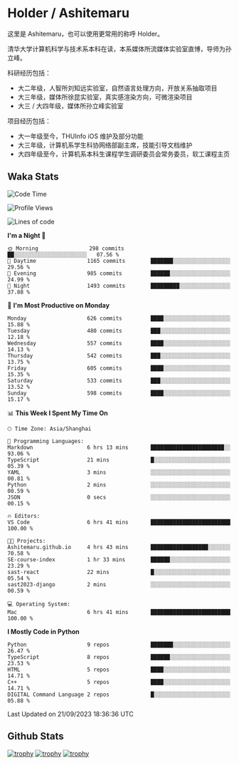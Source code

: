 # Holder / Ashitemaru

这里是 Ashitemaru，也可以使用更常用的称呼 Holder。

清华大学计算机科学与技术系本科在读，本系媒体所流媒体实验室直博，导师为孙立峰。

科研经历包括：

- 大二年级，人智所刘知远实验室，自然语言处理方向，开放关系抽取项目
- 大三年级，媒体所徐昆实验室，真实感渲染方向，可微渲染项目
- 大三 / 大四年级，媒体所孙立峰实验室

项目经历包括：

- 大一年级至今，THUInfo iOS 维护及部分功能
- 大三年级，计算机系学生科协网络部副主席，技能引导文档维护
- 大四年级至今，计算机系本科生课程学生调研委员会常务委员，软工课程主页

## Waka Stats

<!--START_SECTION:waka-->
![Code Time](http://img.shields.io/badge/Code%20Time-1%2C009%20hrs%2020%20mins-blue)

![Profile Views](http://img.shields.io/badge/Profile%20Views-20-blue)

![Lines of code](https://img.shields.io/badge/From%20Hello%20World%20I%27ve%20Written-2.9%20million%20lines%20of%20code-blue)

**I'm a Night 🦉** 

```text
🌞 Morning                298 commits         ██░░░░░░░░░░░░░░░░░░░░░░░   07.56 % 
🌆 Daytime                1165 commits        ███████░░░░░░░░░░░░░░░░░░   29.56 % 
🌃 Evening                985 commits         ██████░░░░░░░░░░░░░░░░░░░   24.99 % 
🌙 Night                  1493 commits        █████████░░░░░░░░░░░░░░░░   37.88 % 
```
📅 **I'm Most Productive on Monday** 

```text
Monday                   626 commits         ████░░░░░░░░░░░░░░░░░░░░░   15.88 % 
Tuesday                  480 commits         ███░░░░░░░░░░░░░░░░░░░░░░   12.18 % 
Wednesday                557 commits         ████░░░░░░░░░░░░░░░░░░░░░   14.13 % 
Thursday                 542 commits         ███░░░░░░░░░░░░░░░░░░░░░░   13.75 % 
Friday                   605 commits         ████░░░░░░░░░░░░░░░░░░░░░   15.35 % 
Saturday                 533 commits         ███░░░░░░░░░░░░░░░░░░░░░░   13.52 % 
Sunday                   598 commits         ████░░░░░░░░░░░░░░░░░░░░░   15.17 % 
```


📊 **This Week I Spent My Time On** 

```text
🕑︎ Time Zone: Asia/Shanghai

💬 Programming Languages: 
Markdown                 6 hrs 13 mins       ███████████████████████░░   93.06 % 
TypeScript               21 mins             █░░░░░░░░░░░░░░░░░░░░░░░░   05.39 % 
YAML                     3 mins              ░░░░░░░░░░░░░░░░░░░░░░░░░   00.81 % 
Python                   2 mins              ░░░░░░░░░░░░░░░░░░░░░░░░░   00.59 % 
JSON                     0 secs              ░░░░░░░░░░░░░░░░░░░░░░░░░   00.15 % 

🔥 Editors: 
VS Code                  6 hrs 41 mins       █████████████████████████   100.00 % 

🐱‍💻 Projects: 
Ashitemaru.github.io     4 hrs 43 mins       ██████████████████░░░░░░░   70.58 % 
SE-course-index          1 hr 33 mins        ██████░░░░░░░░░░░░░░░░░░░   23.29 % 
sast-react               22 mins             █░░░░░░░░░░░░░░░░░░░░░░░░   05.54 % 
sast2023-django          2 mins              ░░░░░░░░░░░░░░░░░░░░░░░░░   00.59 % 

💻 Operating System: 
Mac                      6 hrs 41 mins       █████████████████████████   100.00 % 
```

**I Mostly Code in Python** 

```text
Python                   9 repos             ███████░░░░░░░░░░░░░░░░░░   26.47 % 
TypeScript               8 repos             ██████░░░░░░░░░░░░░░░░░░░   23.53 % 
HTML                     5 repos             ████░░░░░░░░░░░░░░░░░░░░░   14.71 % 
C++                      5 repos             ████░░░░░░░░░░░░░░░░░░░░░   14.71 % 
DIGITAL Command Language 2 repos             █░░░░░░░░░░░░░░░░░░░░░░░░   05.88 % 
```




 Last Updated on 21/09/2023 18:36:36 UTC
<!--END_SECTION:waka-->

## Github Stats

[![trophy](https://github-profile-trophy.vercel.app/?username=Ashitemaru&column=7)](https://github.com/Ashitemaru)
[![trophy](https://github-readme-stats.vercel.app/api?username=Ashitemaru&show_icons=true&include_all_commits=true)](https://github.com/Ashitemaru)
[![trophy](https://github-readme-stats.vercel.app/api/top-langs/?username=Ashitemaru&layout=compact)](https://github.com/Ashitemaru)

<!--
**Ashitemaru/Ashitemaru** is a ✨ _special_ ✨ repository because its `README.md` (this file) appears on your GitHub profile.

Here are some ideas to get you started:

- 🔭 I’m currently working on ...
- 🌱 I’m currently learning ...
- 👯 I’m looking to collaborate on ...
- 🤔 I’m looking for help with ...
- 💬 Ask me about ...
- 📫 How to reach me: ...
- 😄 Pronouns: ...
- ⚡ Fun fact: ...
-->
